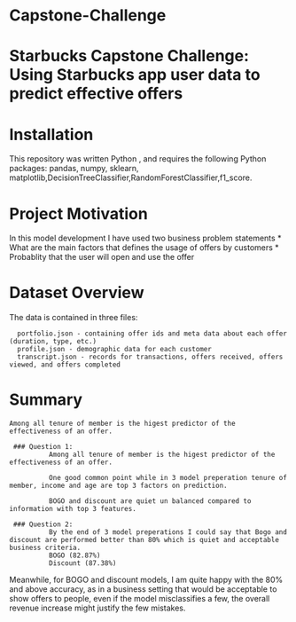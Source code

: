 # Capstone-Challenge

# Starbucks Capstone Challenge: Using Starbucks app user data to predict effective offers

# Installation
This repository was written Python , and requires the following Python packages: pandas, numpy,  sklearn, matplotlib,DecisionTreeClassifier,RandomForestClassifier,f1_score.

# Project Motivation
  In this model development I have used two business problem statements
    * What are the main factors that defines the usage of offers by customers
    * Probablity that the user will open and use the offer 
# Dataset Overview
  The data is contained in three files:

      portfolio.json - containing offer ids and meta data about each offer (duration, type, etc.)
      profile.json - demographic data for each customer
      transcript.json - records for transactions, offers received, offers viewed, and offers completed
      
 # Summary
    Among all tenure of member is the higest predictor of the effectiveness of an offer.
    
     ### Question 1:
              Among all tenure of member is the higest predictor of the effectiveness of an offer.

              One good common point while in 3 model preperation tenure of member, income and age are top 3 factors on prediction.

              BOGO and discount are quiet un balanced compared to information with top 3 features.
              
     ### Question 2:
              By the end of 3 model preperations I could say that Bogo and discount are performed better than 80% which is quiet and acceptable business criteria.
              BOGO (82.87%)
              Discount (87.38%)

Meanwhile, for BOGO and discount models, I am quite happy with the 80% and above accuracy, as in a business setting that would be acceptable to show offers to people, even if the model misclassifies a few, the overall revenue increase might justify the few mistakes.
